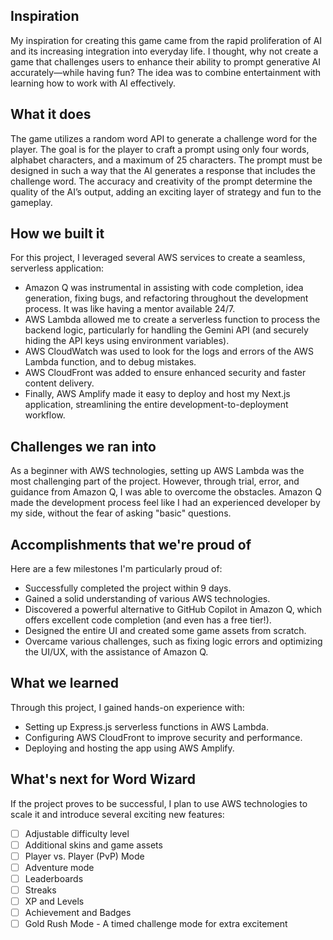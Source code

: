 ## Inspiration
My inspiration for creating this game came from the rapid proliferation of AI and its increasing integration into everyday life. I thought, why not create a game that challenges users to enhance their ability to prompt generative AI accurately—while having fun? The idea was to combine entertainment with learning how to work with AI effectively.

## What it does
The game utilizes a random word API to generate a challenge word for the player. The goal is for the player to craft a prompt using only four words, alphabet characters, and a maximum of 25 characters. The prompt must be designed in such a way that the AI generates a response that includes the challenge word. The accuracy and creativity of the prompt determine the quality of the AI’s output, adding an exciting layer of strategy and fun to the gameplay.

## How we built it
For this project, I leveraged several AWS services to create a seamless, serverless application:
- Amazon Q was instrumental in assisting with code completion, idea generation, fixing bugs, and refactoring throughout the development process. It was like having a mentor available 24/7.
- AWS Lambda allowed me to create a serverless function to process the backend logic, particularly for handling the Gemini API (and securely hiding the API keys using environment variables).
- AWS CloudWatch was used to look for the logs and errors of the AWS Lambda function, and to debug mistakes.
- AWS CloudFront was added to ensure enhanced security and faster content delivery.
- Finally, AWS Amplify made it easy to deploy and host my Next.js application, streamlining the entire development-to-deployment workflow.

## Challenges we ran into
As a beginner with AWS technologies, setting up AWS Lambda was the most challenging part of the project. However, through trial, error, and guidance from Amazon Q, I was able to overcome the obstacles. Amazon Q made the development process feel like I had an experienced developer by my side, without the fear of asking "basic" questions.

## Accomplishments that we're proud of
Here are a few milestones I'm particularly proud of:
- Successfully completed the project within 9 days.
- Gained a solid understanding of various AWS technologies.
- Discovered a powerful alternative to GitHub Copilot in Amazon Q, which offers excellent code completion (and even has a free tier!).
- Designed the entire UI and created some game assets from scratch.
- Overcame various challenges, such as fixing logic errors and optimizing the UI/UX, with the assistance of Amazon Q.

## What we learned
Through this project, I gained hands-on experience with:
- Setting up Express.js serverless functions in AWS Lambda.
- Configuring AWS CloudFront to improve security and performance.
- Deploying and hosting the app using AWS Amplify.

## What's next for Word Wizard
If the project proves to be successful, I plan to use AWS technologies to scale it and introduce several exciting new features:
- [ ] Adjustable difficulty level
- [ ] Additional skins and game assets
- [ ] Player vs. Player (PvP) Mode
- [ ] Adventure mode
- [ ] Leaderboards
- [ ] Streaks
- [ ] XP and Levels
- [ ] Achievement and Badges
- [ ] Gold Rush Mode -  A timed challenge mode for extra excitement